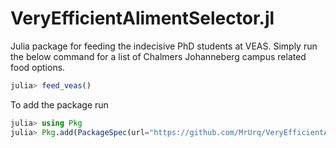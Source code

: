 # VeryEfficientAlimentSelector.jl
Julia package for feeding the indecisive PhD students at VEAS.
Simply run the below command for a list of Chalmers Johanneberg 
campus related food options.  

```julia
julia> feed_veas()
```

To add the package run 
```julia
julia> using Pkg
julia> Pkg.add(PackageSpec(url="https://github.com/MrUrq/VeryEfficientAlimentSelector.jl.git"))
```